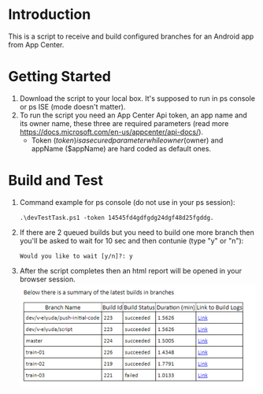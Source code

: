 # Introduction 
This is a script to receive and build configured branches for an Android app from App Center.

# Getting Started
1.	Download the script to your local box. It's supposed to run in ps console or ps ISE (mode doesn't matter).
2.	To run the script you need an App Center Api token, an app name and its owner name, these three are required parameters (read more https://docs.microsoft.com/en-us/appcenter/api-docs/).
    - Token ($token) is a secured parameter while owner ($owner) and appName ($appName) are hard coded as default ones.
    
# Build and Test

1.	Command example for ps console (do not use in your ps session):  
    ```
    .\devTestTask.ps1 -token 14545fd4gdfgdg24dgf48d25fgddg.   
    ```
2. If there are 2 queued builds but you need to build one more branch then you'll be asked to wait for 10 sec and then contunie (type "y" or "n"):
    ```
    Would you like to wait [y/n]?: y
    ```
3. After the script completes then an html report will be opened in your browser session.
![](report.png)
